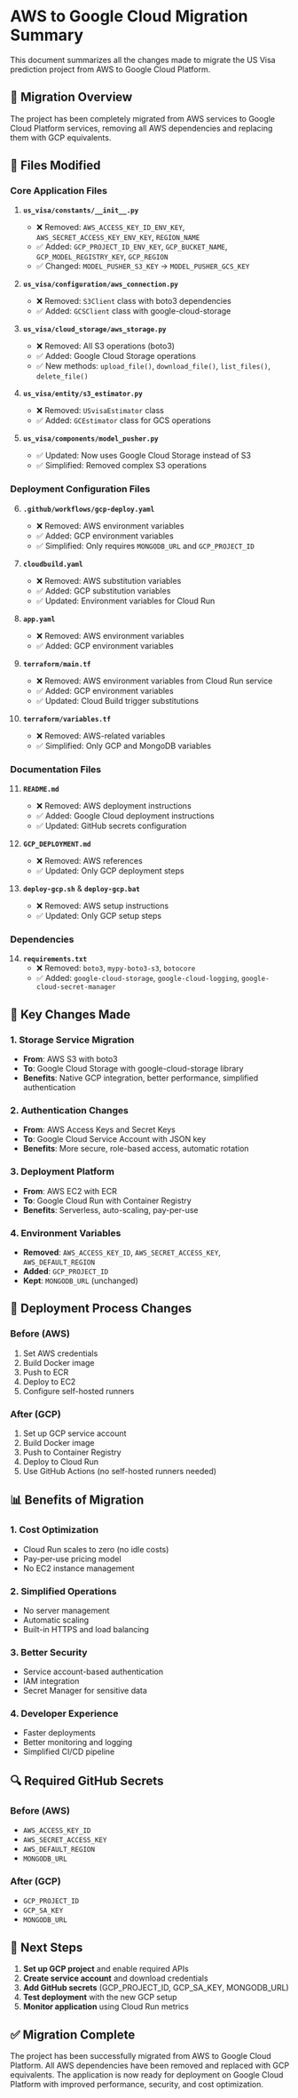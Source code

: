 # AWS to Google Cloud Migration Summary

This document summarizes all the changes made to migrate the US Visa prediction project from AWS to Google Cloud Platform.

## 🔄 Migration Overview

The project has been completely migrated from AWS services to Google Cloud Platform services, removing all AWS dependencies and replacing them with GCP equivalents.

## 📁 Files Modified

### Core Application Files

1. **`us_visa/constants/__init__.py`**
   - ❌ Removed: `AWS_ACCESS_KEY_ID_ENV_KEY`, `AWS_SECRET_ACCESS_KEY_ENV_KEY`, `REGION_NAME`
   - ✅ Added: `GCP_PROJECT_ID_ENV_KEY`, `GCP_BUCKET_NAME`, `GCP_MODEL_REGISTRY_KEY`, `GCP_REGION`
   - ✅ Changed: `MODEL_PUSHER_S3_KEY` → `MODEL_PUSHER_GCS_KEY`

2. **`us_visa/configuration/aws_connection.py`**
   - ❌ Removed: `S3Client` class with boto3 dependencies
   - ✅ Added: `GCSClient` class with google-cloud-storage

3. **`us_visa/cloud_storage/aws_storage.py`**
   - ❌ Removed: All S3 operations (boto3)
   - ✅ Added: Google Cloud Storage operations
   - ✅ New methods: `upload_file()`, `download_file()`, `list_files()`, `delete_file()`

4. **`us_visa/entity/s3_estimator.py`**
   - ❌ Removed: `USvisaEstimator` class
   - ✅ Added: `GCEstimator` class for GCS operations

5. **`us_visa/components/model_pusher.py`**
   - ✅ Updated: Now uses Google Cloud Storage instead of S3
   - ✅ Simplified: Removed complex S3 operations

### Deployment Configuration Files

6. **`.github/workflows/gcp-deploy.yaml`**
   - ❌ Removed: AWS environment variables
   - ✅ Added: GCP environment variables
   - ✅ Simplified: Only requires `MONGODB_URL` and `GCP_PROJECT_ID`

7. **`cloudbuild.yaml`**
   - ❌ Removed: AWS substitution variables
   - ✅ Added: GCP substitution variables
   - ✅ Updated: Environment variables for Cloud Run

8. **`app.yaml`**
   - ❌ Removed: AWS environment variables
   - ✅ Added: GCP environment variables

9. **`terraform/main.tf`**
   - ❌ Removed: AWS environment variables from Cloud Run service
   - ✅ Added: GCP environment variables
   - ✅ Updated: Cloud Build trigger substitutions

10. **`terraform/variables.tf`**
    - ❌ Removed: AWS-related variables
    - ✅ Simplified: Only GCP and MongoDB variables

### Documentation Files

11. **`README.md`**
    - ❌ Removed: AWS deployment instructions
    - ✅ Added: Google Cloud deployment instructions
    - ✅ Updated: GitHub secrets configuration

12. **`GCP_DEPLOYMENT.md`**
    - ❌ Removed: AWS references
    - ✅ Updated: Only GCP deployment steps

13. **`deploy-gcp.sh`** & **`deploy-gcp.bat`**
    - ❌ Removed: AWS setup instructions
    - ✅ Updated: Only GCP setup steps

### Dependencies

14. **`requirements.txt`**
    - ❌ Removed: `boto3`, `mypy-boto3-s3`, `botocore`
    - ✅ Added: `google-cloud-storage`, `google-cloud-logging`, `google-cloud-secret-manager`

## 🔧 Key Changes Made

### 1. Storage Service Migration
- **From**: AWS S3 with boto3
- **To**: Google Cloud Storage with google-cloud-storage library
- **Benefits**: Native GCP integration, better performance, simplified authentication

### 2. Authentication Changes
- **From**: AWS Access Keys and Secret Keys
- **To**: Google Cloud Service Account with JSON key
- **Benefits**: More secure, role-based access, automatic rotation

### 3. Deployment Platform
- **From**: AWS EC2 with ECR
- **To**: Google Cloud Run with Container Registry
- **Benefits**: Serverless, auto-scaling, pay-per-use

### 4. Environment Variables
- **Removed**: `AWS_ACCESS_KEY_ID`, `AWS_SECRET_ACCESS_KEY`, `AWS_DEFAULT_REGION`
- **Added**: `GCP_PROJECT_ID`
- **Kept**: `MONGODB_URL` (unchanged)

## 🚀 Deployment Process Changes

### Before (AWS)
1. Set AWS credentials
2. Build Docker image
3. Push to ECR
4. Deploy to EC2
5. Configure self-hosted runners

### After (GCP)
1. Set up GCP service account
2. Build Docker image
3. Push to Container Registry
4. Deploy to Cloud Run
5. Use GitHub Actions (no self-hosted runners needed)

## 📊 Benefits of Migration

### 1. **Cost Optimization**
- Cloud Run scales to zero (no idle costs)
- Pay-per-use pricing model
- No EC2 instance management

### 2. **Simplified Operations**
- No server management
- Automatic scaling
- Built-in HTTPS and load balancing

### 3. **Better Security**
- Service account-based authentication
- IAM integration
- Secret Manager for sensitive data

### 4. **Developer Experience**
- Faster deployments
- Better monitoring and logging
- Simplified CI/CD pipeline

## 🔍 Required GitHub Secrets

### Before (AWS)
- `AWS_ACCESS_KEY_ID`
- `AWS_SECRET_ACCESS_KEY`
- `AWS_DEFAULT_REGION`
- `MONGODB_URL`

### After (GCP)
- `GCP_PROJECT_ID`
- `GCP_SA_KEY`
- `MONGODB_URL`

## 🎯 Next Steps

1. **Set up GCP project** and enable required APIs
2. **Create service account** and download credentials
3. **Add GitHub secrets** (GCP_PROJECT_ID, GCP_SA_KEY, MONGODB_URL)
4. **Test deployment** with the new GCP setup
5. **Monitor application** using Cloud Run metrics

## ✅ Migration Complete

The project has been successfully migrated from AWS to Google Cloud Platform. All AWS dependencies have been removed and replaced with GCP equivalents. The application is now ready for deployment on Google Cloud Platform with improved performance, security, and cost optimization. 